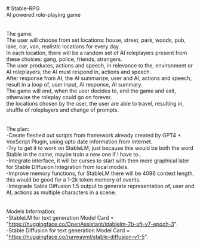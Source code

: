 <br># Stable-RPG
<br>AI powered role-playing game
<br>
<br>
<br>The game:
<br>The user will choose from set locations: house, street, park, woods, pub, lake, car, van, realistic locations for every day.
<br>In each location, there will be a random set of AI roleplayers present from these choices: gang, police, friends, strangers.
<br>The user produces, actions and speech, in relevance to the, environment or AI roleplayers, the AI must respond in, actions and speech.
<br>After response from AI, the AI summarize, user and AI, actions and speech, result in a loop of, user input, AI response, AI summary.
<br>The game will end, when the user decides to, end the game and exit, otherwise the roleplay could go on forever.
<br>the locations chosen by the user, the user are able to travel, resulting in, shuffle of roleplayers and change of prompts.
<br>
<br>
<br>The plan:
<br>-Create fleshed out scripts from framework already created by GPT4 + VoxScript Plugin, using upto date information from internet.
<br>-Try to get it to work on StableLM, just because this would be both the word Stable in the name, maybe train a new one if I have to..
<br>-Integrate interface, it will be curses to start with then more graphical later for Stable Diffusion Integration from local models.
<br>-Improve memory functions, fur StableLM there will be 4096 context length, this would be good for a 1-2k token memory of events.
<br>-Integrade Sable Diffusion 1.5 output to generate representation of, user and AI, actions as multiple characters in a scene.
<br>
<br>
<br>Models Information:
<br>-StableLM for text generation Model Card = "https://huggingface.co/OpenAssistant/stablelm-7b-sft-v7-epoch-3". 
<br>-Stable Diffusion for text generation Model Card = "https://huggingface.co/runwayml/stable-diffusion-v1-5". 
<br>
<br>
